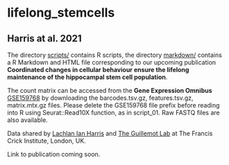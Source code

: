 # lifelong_stemcells

## Harris at al. 2021
The directory [scripts/](scripts/) contains R scripts, the directory [markdown/](markdown/) contains a R Markdown and HTML file corresponding to our upcoming publication **Coordinated changes in cellular behaviour ensure the lifelong maintenance of the hippocampal stem cell population**. 

The count matrix can be accessed from the **Gene Expression Omnibus** [GSE159768](https://www.ncbi.nlm.nih.gov/geo/query/acc.cgi?acc=GSE159768) by downloading the barcodes.tsv.gz, features.tsv.gz, matrix.mtx.gz files. Please delete the GSE159768 file prefix before reading into R using Seurat::Read10X function, as in script_01. Raw FASTQ files are also available.

Data shared by [Lachlan Ian Harris](https://scholar.google.com/citations?user=LClbRoQAAAAJ&hl=en) and [The Guillemot Lab](https://www.crick.ac.uk/research/labs/francois-guillemot) at The Francis Crick Institute, London, UK.

Link to publication coming soon. 
